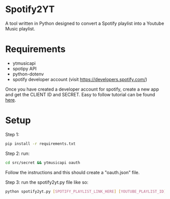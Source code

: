 # Spotify2YT
A tool written in Python designed to convert a Spotify playlist into a Youtube Music playlist.

# Requirements
- ytmusicapi 
- spotipy API 
- python-dotenv 
- spotify developer account (visit https://developers.spotify.com/)

Once you have created a developer account for spotify, create a new app and get the CLIENT ID and SECRET.
Easy to follow tutorial can be found [here](https://www.youtube.com/watch?v=kaBVN8uP358).


# Setup
Step 1:
```bash
pip install -r requirements.txt
```

Step 2:
run:
```bash
cd src/secret && ytmusicapi oauth
```
Follow the instructions and this should create a "oauth.json" file.

Step 3:
run the spotify2yt.py file like so:
```bash
python spotify2yt.py [SPOTIFY_PLAYLIST_LINK_HERE] [YOUTUBE_PLAYLIST_ID] 
```
